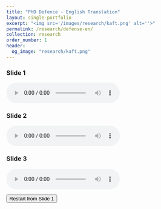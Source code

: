 ```yaml
---
title: "PhD Defence - English Translation"
layout: single-portfolio
excerpt: "<img src='/images/research/kaft.png' alt=''>"
permalink: /research/defense-en/
collection: research
order_number: 1
header: 
  og_image: "research/kaft.png"
---
```


<!-- Slide 1 -->
<h3>Slide 1</h3>
<audio id="audio1" controls>
  <source src="/files/test.wav" type="audio/mpeg">
</audio>

<!-- Slide 2 -->
<h3>Slide 2</h3>
<audio id="audio2" controls>
  <source src="/files/test.wav" type="audio/mpeg">
</audio>

<!-- Slide 3 -->
<h3>Slide 3</h3>
<audio id="audio3" controls>
  <source src="/files/test.wav" type="audio/mpeg">
</audio>

<!-- Optional Reset Button -->
<button id="resetButton">Restart from Slide 1</button>

<script>
  const audio1 = document.getElementById("audio1");
  const audio2 = document.getElementById("audio2");
  const audio3 = document.getElementById("audio3");
  const resetButton = document.getElementById("resetButton");

  let current = 1;

  function pauseOthers(except) {
    [audio1, audio2, audio3].forEach(audio => {
      if (audio !== except) {
        audio.pause();
        audio.currentTime = 0;
      }
    });
  }

  audio1.addEventListener("play", () => {
    pauseOthers(audio1);
    current = 1;
  });

  audio2.addEventListener("play", () => {
    if (current >= 2) {
      pauseOthers(audio2);
      current = 2;
    } else {
      audio2.pause(); // block early access
    }
  });

  audio3.addEventListener("play", () => {
    if (current >= 3) {
      pauseOthers(audio3);
      current = 3;
    } else {
      audio3.pause(); // block early access
    }
  });

  // When one audio ends, enable the next step
  audio1.addEventListener("ended", () => current = 2);
  audio2.addEventListener("ended", () => current = 3);
  audio3.addEventListener("ended", () => current = 1);

  resetButton.addEventListener("click", () => {
    pauseOthers();
    current = 1;
  });
</script>
